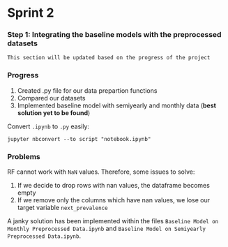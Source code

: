 # Sprint 2
### Step 1: Integrating the baseline models with the preprocessed datasets
`This section will be updated based on the progress of the project`
### Progress
1. Created .py file for our data prepartion functions 
2. Compared our datasets
3. Implemented baseline model with semiyearly and monthly data (**best solution yet to be found**)

Convert `.ipynb` to `.py` easily:
```
jupyter nbconvert --to script "notebook.ipynb"
```

### Problems
RF cannot work with `NaN` values. Therefore, some issues to solve:
1. If we decide to drop rows with nan values, the dataframe becomes empty
2. If we remove only the columns which have nan values, we lose our target variable `next_prevalence` 

A janky solution has been implemented within the files `Baseline Model on Monthly Preprocessed Data.ipynb` and `Baseline Model on Semiyearly Preprocessed Data.ipynb`.
